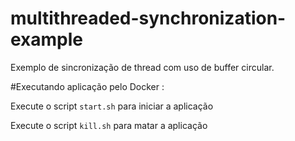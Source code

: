 # multithreaded-synchronization-example

Exemplo de sincronização de thread com uso de buffer circular.

#Executando aplicação pelo Docker :

Execute o script ``start.sh`` para iniciar a aplicação 

Execute o script ``kill.sh`` para matar a aplicação 
